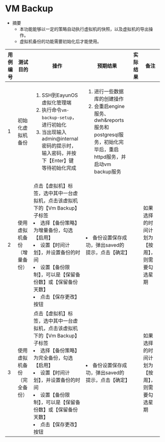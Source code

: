# VM Backup 

* 摘要
  * 本功能能够以一定的策略自动执行虚拟机的快照，以及虚拟机的导出操作。
  * 虚拟机备份的功能需要初始化后才能使用。


|用例编号|测试目的|操作|预期结果|实际结果|备注|
|--------|--------|----|--------|--------|----|
|1       |初始化虚拟机备份|<ol><li>SSH到EayunOS虚拟化管理端</li><li>执行命令`vm-backup-setup`，进行初始化</li><li>当出现输入admin@internal密码的提示时，输入密码，并按下【Enter】键</li></li>等待初始化完成</li></ol>|<ol><li>进行一些数据库的创建操作</li><li>会重启engine服务、dwh&reports服务和postgresql服务，初始化完毕后，重启httpd服务，并启动vm backup服务</li></ol>|||
|2       |使用虚拟机备份（增量备份）|点击【虚拟机】标签，选中其中一台虚拟机，点击该虚拟机下的【Vm Backup】子标签</li><li>选择【备份策略】为增量备份，勾选【启用】</li><li>设置【时间计划】，并设置备份的时间</li><li>设置【备份限制】，可以是【保留备份数】或【保留备份天数】</li><li>点击【保存更改】按钮</li></ol>|</ol><li>备份设置保存成功，弹出saved的提示，点击【确定】</li></ol>||如果选择的时间计划为【按周】，则需要勾选星期|
|3       |使用虚拟机备份（完全备份）|点击【虚拟机】标签，选中其中一台虚拟机，点击该虚拟机下的【Vm Backup】子标签</li><li>选择【备份策略】为完全备份，勾选【启用】</li><li>设置【时间计划】，并设置备份的时间</li><li>设置【备份限制】，可以是【保留备份数】或【保留备份天数】</li><li>点击【保存更改】按钮</li></ol>|</ol><li>备份设置保存成功，弹出saved的提示，点击【确定】</li></ol>||如果选择的时间计划为【按周】，则需要勾选星期|
